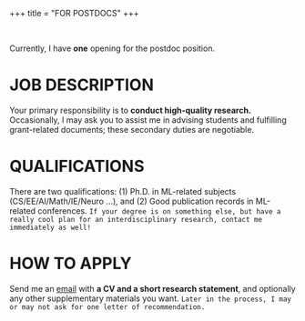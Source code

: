 +++
title = "FOR POSTDOCS"
+++

<br/>

Currently, I have **one** opening for the postdoc position.

# JOB DESCRIPTION

Your primary responsibility is to **conduct high-quality research.** Occasionally, I may ask you to assist me in advising students and fulfilling grant-related documents; these secondary duties are negotiable.

# QUALIFICATIONS
There are two qualifications: (1) Ph.D. in ML-related subjects (CS/EE/AI/Math/IE/Neuro ...), and (2) Good publication records in ML-related conferences. `If your degree is on something else, but have a really cool plan for an interdisciplinary research, contact me immediately as well!`

# HOW TO APPLY
Send me an [email](mailto:jaeho-lee@kaist.ac.kr) with **a CV and a short research statement**, and optionally any other supplementary materials you want. `Later in the process, I may or may not ask for one letter of recommendation.`

